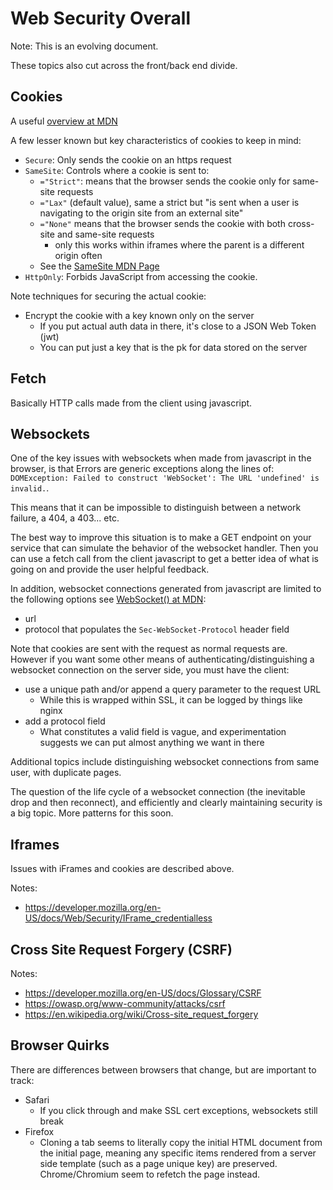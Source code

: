 # Web Security Overall

Note: This is an evolving document.

These topics also cut across the front/back end divide.

## Cookies

A useful [overview at MDN](https://developer.mozilla.org/en-US/docs/Web/HTTP/Headers/Set-Cookie)

A few lesser known but key characteristics of cookies to keep in mind:

* `Secure`: Only sends the cookie on an https request
* `SameSite`: Controls where a cookie is sent to:
    * `="Strict"`: means that the browser sends the cookie only for same-site requests
    * `="Lax"` (default value), same a strict but "is sent when a user is navigating to the origin site from an external site"
    * `="None"` means that the browser sends the cookie with both cross-site and same-site requests
        * only this works within iframes where the parent is a different origin often
    * See the [SameSite MDN Page](https://developer.mozilla.org/en-US/docs/Web/HTTP/Headers/Set-Cookie/SameSite)
* `HttpOnly`: Forbids JavaScript from accessing the cookie.

Note techniques for securing the actual cookie:

* Encrypt the cookie with a key known only on the server
    * If you put actual auth data in there, it's close to a JSON Web Token (jwt)
    * You can put just a key that is the pk for data stored on the server


## Fetch

Basically HTTP calls made from the client using javascript.

## Websockets

One of the key issues with websockets when made from javascript in the browser, is that Errors are generic exceptions along the lines of:
`DOMException: Failed to construct 'WebSocket': The URL 'undefined' is invalid.`.

This means that it can be impossible to distinguish between a network failure, a 404, a 403... etc.

The best way to improve this situation is to make a GET endpoint on your service that can simulate the behavior of the websocket handler.
Then you can use a fetch call from the client javascript to get a better idea of what is going on and provide the user helpful feedback.

In addition, websocket connections generated from javascript are limited to the following options see [WebSocket() at MDN](https://developer.mozilla.org/en-US/docs/Web/API/WebSocket/WebSocket):

* url
* protocol that populates the `Sec-WebSocket-Protocol` header field

Note that cookies are sent with the request as normal requests are. However if you want some other means of authenticating/distinguishing a websocket
connection on the server side, you must have the client:

* use a unique path and/or append a query parameter to the request URL
    * While this is wrapped within SSL, it can be logged by things like nginx
* add a protocol field
    * What constitutes a valid field is vague, and experimentation suggests we can put almost anything we want in there

Additional topics include distinguishing websocket connections from same user, with duplicate pages.

The question of the life cycle of a websocket connection (the inevitable drop and then reconnect), and
efficiently and clearly maintaining security is a big topic. More patterns for this soon.


## Iframes

Issues with iFrames and cookies are described above.

Notes:

* <https://developer.mozilla.org/en-US/docs/Web/Security/IFrame_credentialless>

## Cross Site Request Forgery (CSRF)

Notes:

* <https://developer.mozilla.org/en-US/docs/Glossary/CSRF>
* <https://owasp.org/www-community/attacks/csrf>
* <https://en.wikipedia.org/wiki/Cross-site_request_forgery>


## Browser Quirks

There are differences between browsers that change, but are important to track:

* Safari
    * If you click through and make SSL cert exceptions, websockets still break
* Firefox
    * Cloning a tab seems to literally copy the initial HTML document from the initial page,
      meaning any specific items rendered from a server side template (such as a page unique key)
      are preserved. Chrome/Chromium seem to refetch the page instead.



